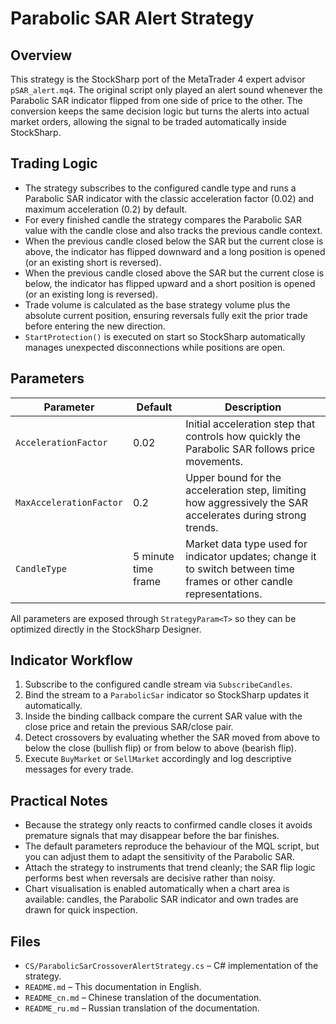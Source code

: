 # Parabolic SAR Alert Strategy

## Overview
This strategy is the StockSharp port of the MetaTrader 4 expert advisor `pSAR_alert.mq4`. The original script only played an alert sound whenever the Parabolic SAR indicator flipped from one side of price to the other. The conversion keeps the same decision logic but turns the alerts into actual market orders, allowing the signal to be traded automatically inside StockSharp.

## Trading Logic
- The strategy subscribes to the configured candle type and runs a Parabolic SAR indicator with the classic acceleration factor (0.02) and maximum acceleration (0.2) by default.
- For every finished candle the strategy compares the Parabolic SAR value with the candle close and also tracks the previous candle context.
- When the previous candle closed below the SAR but the current close is above, the indicator has flipped downward and a long position is opened (or an existing short is reversed).
- When the previous candle closed above the SAR but the current close is below, the indicator has flipped upward and a short position is opened (or an existing long is reversed).
- Trade volume is calculated as the base strategy volume plus the absolute current position, ensuring reversals fully exit the prior trade before entering the new direction.
- `StartProtection()` is executed on start so StockSharp automatically manages unexpected disconnections while positions are open.

## Parameters
| Parameter | Default | Description |
|-----------|---------|-------------|
| `AccelerationFactor` | 0.02 | Initial acceleration step that controls how quickly the Parabolic SAR follows price movements. |
| `MaxAccelerationFactor` | 0.2 | Upper bound for the acceleration step, limiting how aggressively the SAR accelerates during strong trends. |
| `CandleType` | 5 minute time frame | Market data type used for indicator updates; change it to switch between time frames or other candle representations. |

All parameters are exposed through `StrategyParam<T>` so they can be optimized directly in the StockSharp Designer.

## Indicator Workflow
1. Subscribe to the configured candle stream via `SubscribeCandles`.
2. Bind the stream to a `ParabolicSar` indicator so StockSharp updates it automatically.
3. Inside the binding callback compare the current SAR value with the close price and retain the previous SAR/close pair.
4. Detect crossovers by evaluating whether the SAR moved from above to below the close (bullish flip) or from below to above (bearish flip).
5. Execute `BuyMarket` or `SellMarket` accordingly and log descriptive messages for every trade.

## Practical Notes
- Because the strategy only reacts to confirmed candle closes it avoids premature signals that may disappear before the bar finishes.
- The default parameters reproduce the behaviour of the MQL script, but you can adjust them to adapt the sensitivity of the Parabolic SAR.
- Attach the strategy to instruments that trend cleanly; the SAR flip logic performs best when reversals are decisive rather than noisy.
- Chart visualisation is enabled automatically when a chart area is available: candles, the Parabolic SAR indicator and own trades are drawn for quick inspection.

## Files
- `CS/ParabolicSarCrossoverAlertStrategy.cs` – C# implementation of the strategy.
- `README.md` – This documentation in English.
- `README_cn.md` – Chinese translation of the documentation.
- `README_ru.md` – Russian translation of the documentation.
